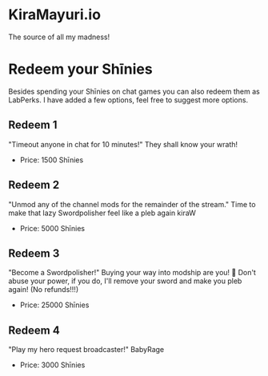 # KiraMayuri.io

The source of all my madness!

# Redeem your Shīnies

Besides spending your Shīnies on chat games you can also redeem them as LabPerks. I have added a few options, feel free to suggest more options.

## Redeem 1
"Timeout anyone in chat for 10 minutes!" They shall know your wrath!
- Price: 1500 Shīnies

## Redeem 2
"Unmod any of the channel mods for the remainder of the stream." Time to make that lazy Swordpolisher feel like a pleb again kiraW
- Price: 5000 Shīnies

## Redeem 3
"Become a Swordpolisher!" Buying your way into modship are you! :thinking: Don't abuse your power, if you do, I'll remove your sword and make you pleb again! (No refunds!!!)
- Price: 25000 Shīnies

## Redeem 4
"Play my hero request broadcaster!" BabyRage
- Price: 3000 Shīnies
